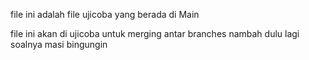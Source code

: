 file ini adalah file ujicoba yang berada di Main

file ini akan di ujicoba untuk merging antar branches
nambah dulu lagi soalnya masi bingungin